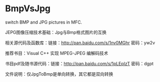﻿# BmpVsJpg
switch BMP and JPG pictures in MFC.

JEPG图像压缩技术基础：Jpg与Bmp格式图片的互换

相关源代码及函数库：链接：http://pan.baidu.com/s/1nv0MGhr 密码：yw2v

推荐书目：Visual C++ 实现 MPEG-JPEG 编解码技术

书目pdf及随书源代码：链接：http://pan.baidu.com/s/1pLEpIzT 密码：dgpt

文件说明：仅JpgToBmp是单向转换，其它都是双向转换